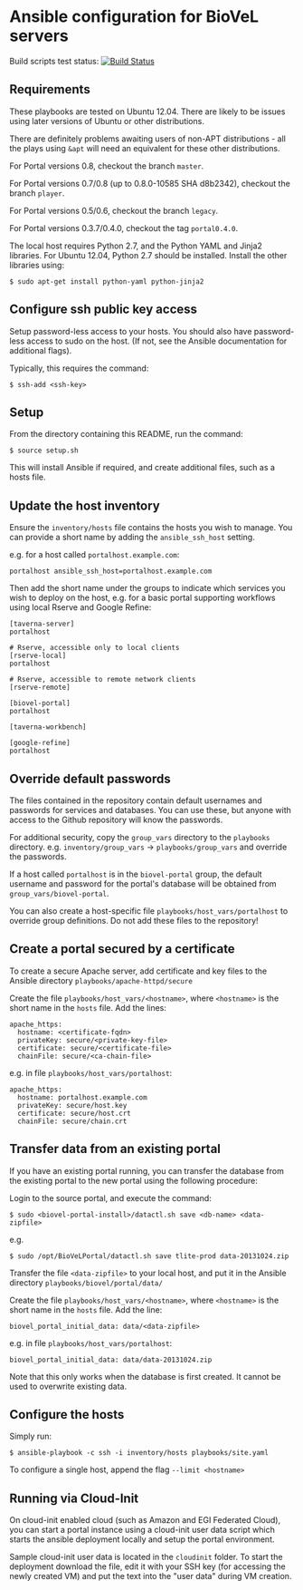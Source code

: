 # Ansible configuration for BioVeL servers

Build scripts test status: [![Build Status](https://travis-ci.org/BioVeL/ansible-playbooks.svg?branch=master)](https://travis-ci.org/BioVeL/ansible-playbooks)

## Requirements

These playbooks are tested on Ubuntu 12.04.  There are likely to be issues
using later versions of Ubuntu or other distributions.

There are definitely problems awaiting users of non-APT distributions - all
the plays using `&apt` will need an equivalent for these other distributions.

For Portal versions 0.8, checkout the branch `master`.

For Portal versions 0.7/0.8 (up to 0.8.0-10585 SHA d8b2342), checkout the branch `player`.

For Portal versions 0.5/0.6, checkout the branch `legacy`.

For Portal versions 0.3.7/0.4.0, checkout the tag `portal0.4.0`.

The local host requires Python 2.7, and the Python YAML and Jinja2 libraries.
For Ubuntu 12.04, Python 2.7 should be installed. Install the other libraries
using:
```
$ sudo apt-get install python-yaml python-jinja2
```

## Configure ssh public key access

Setup password-less access to your hosts.  You should also have password-less
access to sudo on the host.  (If not, see the Ansible documentation for
additional flags).

Typically, this requires the command:
```
$ ssh-add <ssh-key>
```

## Setup

From the directory containing this README, run the command:
```
$ source setup.sh
```

This will install Ansible if required, and create additional files, such as a
hosts file.


## Update the host inventory

Ensure the `inventory/hosts` file contains the hosts you wish to manage. You
can provide a short name by adding the `ansible_ssh_host` setting.

e.g. for a host called `portalhost.example.com`:
```
portalhost ansible_ssh_host=portalhost.example.com
```

Then add the short name under the groups to indicate which services you wish
to deploy on the host, e.g. for a basic portal supporting workflows using
local Rserve and Google Refine:

```
[taverna-server]
portalhost

# Rserve, accessible only to local clients
[rserve-local]
portalhost

# Rserve, accessible to remote network clients
[rserve-remote]

[biovel-portal]
portalhost

[taverna-workbench]

[google-refine]
portalhost
```

## Override default passwords

The files contained in the repository contain default usernames and passwords
for services and databases.  You can use these, but anyone with access to the
Github repository will know the passwords.

For additional security, copy the `group_vars` directory to the `playbooks`
directory. e.g. `inventory/group_vars` -> `playbooks/group_vars` and override
the passwords.

If a host called `portalhost` is in the `biovel-portal` group, the default
username and password for the portal's database will be obtained from
`group_vars/biovel-portal`.

You can also create a host-specific file `playbooks/host_vars/portalhost` to
override group definitions.  Do not add these files to the repository!


## Create a portal secured by a certificate

To create a secure Apache server, add certificate and key files to the Ansible
directory `playbooks/apache-httpd/secure`

Create the file `playbooks/host_vars/<hostname>`, where `<hostname>` is the
short name in the `hosts` file. Add the lines:
```
apache_https:
  hostname: <certificate-fqdn>
  privateKey: secure/<private-key-file>
  certificate: secure/<certificate-file>
  chainFile: secure/<ca-chain-file>
```

e.g. in file `playbooks/host_vars/portalhost`:
```
apache_https:
  hostname: portalhost.example.com
  privateKey: secure/host.key
  certificate: secure/host.crt
  chainFile: secure/chain.crt
```

## Transfer data from an existing portal

If you have an existing portal running, you can transfer the database from the
existing portal to the new portal using the following procedure:

Login to the source portal, and execute the command:
```
$ sudo <biovel-portal-install>/datactl.sh save <db-name> <data-zipfile>
```
e.g.
```
$ sudo /opt/BioVeLPortal/datactl.sh save tlite-prod data-20131024.zip
```

Transfer the file `<data-zipfile>` to your local host, and put it in the Ansible
directory `playbooks/biovel/portal/data/`

Create the file `playbooks/host_vars/<hostname>`, where `<hostname>` is the
short name in the `hosts` file. Add the line:
```
biovel_portal_initial_data: data/<data-zipfile>
```
e.g. in file `playbooks/host_vars/portalhost`:
```
biovel_portal_initial_data: data/data-20131024.zip
```

Note that this only works when the database is first created. It cannot be
used to overwrite existing data.


## Configure the hosts

Simply run:
```
$ ansible-playbook -c ssh -i inventory/hosts playbooks/site.yaml
```

To configure a single host, append the flag `--limit <hostname>`

## Running via Cloud-Init

On cloud-init enabled cloud (such as Amazon and EGI Federated Cloud), you
can start a portal instance using a cloud-init user data script which starts
the ansible deployment locally and setup the portal environment.

Sample cloud-init user data is located in the `cloudinit` folder. To start
the deployment download the file, edit it with your SSH key (for accessing
the newly created VM) and put the text into the "user data" during VM
creation.
